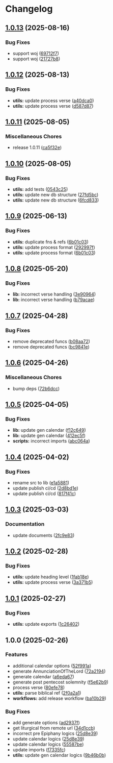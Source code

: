 # Changelog

## [1.0.13](https://github.com/v-bible/js-sdk/compare/v1.0.12...v1.0.13) (2025-08-16)


### Bug Fixes

* support woj ([69712f7](https://github.com/v-bible/js-sdk/commit/69712f721e8e301509856158adce2624fc37c31b))
* support woj ([21727b8](https://github.com/v-bible/js-sdk/commit/21727b8fa95b4d524d71da2ae87002bb8c4db935))

## [1.0.12](https://github.com/v-bible/js-sdk/compare/v1.0.11...v1.0.12) (2025-08-13)


### Bug Fixes

* **utils:** update process verse ([a40dca0](https://github.com/v-bible/js-sdk/commit/a40dca0ae136ecebb922d163980fe1659c0edb7f))
* **utils:** update process verse ([d587d87](https://github.com/v-bible/js-sdk/commit/d587d87bcb41cf42c938d3b58f7b83d7c83ffdc1))

## [1.0.11](https://github.com/v-bible/js-sdk/compare/v1.0.10...v1.0.11) (2025-08-05)


### Miscellaneous Chores

* release 1.0.11 ([ca5f32e](https://github.com/v-bible/js-sdk/commit/ca5f32e422481b4d44dd0b442c874cd082592324))

## [1.0.10](https://github.com/v-bible/js-sdk/compare/v1.0.9...v1.0.10) (2025-08-05)


### Bug Fixes

* **utils:** add tests ([0543c25](https://github.com/v-bible/js-sdk/commit/0543c25b3023a13e9d384a2ca6d1864b8c38d44a))
* **utils:** update new db structure ([27fd5bc](https://github.com/v-bible/js-sdk/commit/27fd5bc481c7d07739d64443f77d13f099aed414))
* **utils:** update new db structure ([6fcd833](https://github.com/v-bible/js-sdk/commit/6fcd833e0f90c921e8342bc8b02f8b635dd9f711))

## [1.0.9](https://github.com/v-bible/js-sdk/compare/v1.0.8...v1.0.9) (2025-06-13)


### Bug Fixes

* **utils:** duplicate fns & refs ([6b01c03](https://github.com/v-bible/js-sdk/commit/6b01c03a2f7c7d2e27f99e4404d745f2d24793b8))
* **utils:** update process format ([292997f](https://github.com/v-bible/js-sdk/commit/292997f04e421b94d3aa5f2b3e6ab3bf2d82eeaf))
* **utils:** update process format ([6b01c03](https://github.com/v-bible/js-sdk/commit/6b01c03a2f7c7d2e27f99e4404d745f2d24793b8))

## [1.0.8](https://github.com/v-bible/js-sdk/compare/v1.0.7...v1.0.8) (2025-05-20)


### Bug Fixes

* **lib:** incorrect verse handling ([3e90964](https://github.com/v-bible/js-sdk/commit/3e90964adce5dcbca785a59b24624c6d2d3da9bd))
* **lib:** incorrect verse handling ([b79acae](https://github.com/v-bible/js-sdk/commit/b79acae47630ac22f78456fffc3cdcc46b82e5f2))

## [1.0.7](https://github.com/v-bible/js-sdk/compare/v1.0.6...v1.0.7) (2025-04-28)


### Bug Fixes

* remove deprecated funcs ([b08aa72](https://github.com/v-bible/js-sdk/commit/b08aa72698a5d5bc9f4df7273539362b739a3bdf))
* remove deprecated funcs ([bc9841e](https://github.com/v-bible/js-sdk/commit/bc9841e4748619d17869795813f94e60056e5850))

## [1.0.6](https://github.com/v-bible/js-sdk/compare/v1.0.5...v1.0.6) (2025-04-26)


### Miscellaneous Chores

* bump deps ([72b6dcc](https://github.com/v-bible/js-sdk/commit/72b6dcc7a16bd05d424664c1da83f226eb1a11f2))

## [1.0.5](https://github.com/v-bible/js-sdk/compare/v1.0.4...v1.0.5) (2025-04-05)


### Bug Fixes

* **lib:** update gen calendar ([f12c649](https://github.com/v-bible/js-sdk/commit/f12c64938d83d935d2bb6972cc9843ecfb152f58))
* **lib:** update gen calendar ([412ec5f](https://github.com/v-bible/js-sdk/commit/412ec5f18d9a54f4efa0bb9cfd26db09edf9942e))
* **scripts:** incorrect imports ([abc064a](https://github.com/v-bible/js-sdk/commit/abc064aef1b77c423dbfca0fd748dad17e6e3dee))

## [1.0.4](https://github.com/v-bible/js-sdk/compare/v1.0.3...v1.0.4) (2025-04-02)


### Bug Fixes

* rename src to lib ([e1a5881](https://github.com/v-bible/js-sdk/commit/e1a58812e390fddeba5bb696dffd104c60c8078e))
* update publish ci/cd ([2d8bd1e](https://github.com/v-bible/js-sdk/commit/2d8bd1eed1a489d41b980c1bb62ec387b0142512))
* update publish ci/cd ([817f41c](https://github.com/v-bible/js-sdk/commit/817f41c7d2997eb4d14c9f7acfe9bdc35d01cf4e))

## [1.0.3](https://github.com/v-bible/js-sdk/compare/v1.0.2...v1.0.3) (2025-03-03)


### Documentation

* update documents ([2fc9e83](https://github.com/v-bible/js-sdk/commit/2fc9e835db064b1ad30438cb4b41141c5ebe535b))

## [1.0.2](https://github.com/v-bible/js-sdk/compare/v1.0.1...v1.0.2) (2025-02-28)


### Bug Fixes

* **utils:** update heading level ([1fab18e](https://github.com/v-bible/js-sdk/commit/1fab18ed7eb2eeda256ff69e2e83ca439432fe7b))
* **utils:** update process verse ([3a371b5](https://github.com/v-bible/js-sdk/commit/3a371b5410be33d2a6c74149b87e0e38c7c955d6))

## [1.0.1](https://github.com/v-bible/js-sdk/compare/v1.0.0...v1.0.1) (2025-02-27)


### Bug Fixes

* **utils:** update exports ([1c26402](https://github.com/v-bible/js-sdk/commit/1c264020f3df67c87a3311b15744f67ad8bf18c9))

## 1.0.0 (2025-02-26)


### Features

* additional calendar options ([52f991a](https://github.com/v-bible/js-sdk/commit/52f991a7ead6aebec9d9477503a67706ff900602))
* generate AnnunciationOfTheLord ([72a2194](https://github.com/v-bible/js-sdk/commit/72a2194f5a8580d45fedff79c506e385abde8792))
* generate calendar ([a6eda67](https://github.com/v-bible/js-sdk/commit/a6eda67440cbd53a256392b430bfea6ad96cab0c))
* generate post pentecost solemnity ([f5e62b9](https://github.com/v-bible/js-sdk/commit/f5e62b9da373f80d75a99d23f3232c3746c2d2ae))
* process verse ([80efe78](https://github.com/v-bible/js-sdk/commit/80efe78d008605ba99d5a18d032e62c4dc0456d0))
* **utils:** parse biblical ref ([2f0a2a1](https://github.com/v-bible/js-sdk/commit/2f0a2a12b5d6de0a20dc06881166fd9b5e1f0659))
* **workflows:** add release workflow ([ba10b29](https://github.com/v-bible/js-sdk/commit/ba10b29fe81084284a80a90e469b43daa842d043))


### Bug Fixes

* add generate options ([ad2937f](https://github.com/v-bible/js-sdk/commit/ad2937f8a0ab301dda2f70a880a7533363f61b9d))
* get liturgical from remote url ([34d1ccb](https://github.com/v-bible/js-sdk/commit/34d1ccbcdbd2783666e0aa0c95099b9fab9a49b6))
* incorrect pre Epiphany logics ([25d8e39](https://github.com/v-bible/js-sdk/commit/25d8e393e214d9801a462ffcd9ba8bf38bc57e5a))
* update calendar logics ([25d8e39](https://github.com/v-bible/js-sdk/commit/25d8e393e214d9801a462ffcd9ba8bf38bc57e5a))
* update calendar logics ([55587be](https://github.com/v-bible/js-sdk/commit/55587beedc830a0a4ab1670f9d602155e452a851))
* update imports ([f7335fc](https://github.com/v-bible/js-sdk/commit/f7335fc1d699535ade5000227ae67de206d1abf9))
* **utils:** update gen calendar logics ([9b46b0b](https://github.com/v-bible/js-sdk/commit/9b46b0b1ff3b13836f2a98509f182e85fcd1015e))
